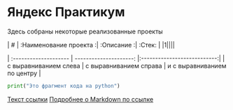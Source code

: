 # Яндекс Практикум
Здесь собраны некоторые реализованные проекты

| # | :Наименование проекта :| :Описание :| :Стек: |
|1||||



| :-------------------- | ---------------------: |:---------------------------:|
| с выравниванием слева | с выравниванием справа | и с выравниванием по центру |
```python
print("Это фрагмент кода на python")
```
[Текст ссылки](адрес://ссылки.здесь "Заголовок ссылки")
[Подробнее о Markdown по ссылке](https://daringfireball.net/projects/markdown/)

